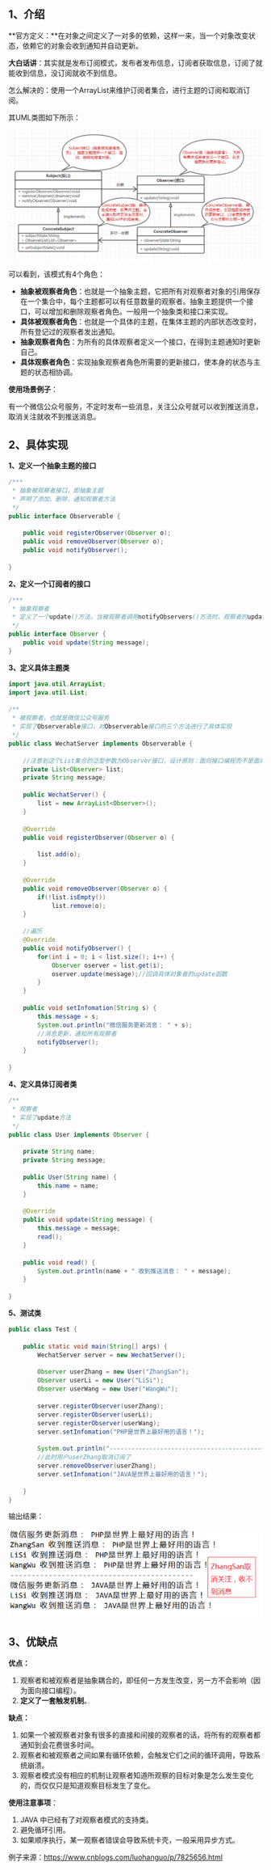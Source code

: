 ## 1、介绍

**官方定义：**在对象之间定义了一对多的依赖，这样一来，当一个对象改变状态，依赖它的对象会收到通知并自动更新。 

**大白话讲**：其实就是发布订阅模式，发布者发布信息，订阅者获取信息，订阅了就能收到信息，没订阅就收不到信息。 



怎么解决的：使用一个ArrayList来维护订阅者集合，进行主题的订阅和取消订阅。

其UML类图如下所示：

![](assets/观察者模式.png)

可以看到，该模式有4个角色：

- **抽象被观察者角色**：也就是一个抽象主题，它把所有对观察者对象的引用保存在一个集合中，每个主题都可以有任意数量的观察者。抽象主题提供一个接口，可以增加和删除观察者角色。一般用一个抽象类和接口来实现。
- **具体被观察者角色**：也就是一个具体的主题，在集体主题的内部状态改变时，所有登记过的观察者发出通知。
- **抽象观察者角色**：为所有的具体观察者定义一个接口，在得到主题通知时更新自己。
- **具体观察者角色**：实现抽象观察者角色所需要的更新接口，使本身的状态与主题的状态相协调。



**使用场景例子**：

有一个微信公众号服务，不定时发布一些消息，关注公众号就可以收到推送消息，取消关注就收不到推送消息。 

## 2、具体实现

**1、定义一个抽象主题的接口**

```java
/***
 * 抽象被观察者接口，即抽象主题
 * 声明了添加、删除、通知观察者方法
 */
public interface Observerable {
    
    public void registerObserver(Observer o);
    public void removeObserver(Observer o);
    public void notifyObserver();
    
}
```

**2、定义一个订阅者的接口**

```java
/***
 * 抽象观察者
 * 定义了一个update()方法，当被观察者调用notifyObservers()方法时，观察者的update()方法会被回调。
 */
public interface Observer {
    public void update(String message);
}
```

**3、定义具体主题类**

```java
import java.util.ArrayList;
import java.util.List;

/**
 * 被观察者，也就是微信公众号服务
 * 实现了Observerable接口，对Observerable接口的三个方法进行了具体实现
 */
public class WechatServer implements Observerable {
    
    //注意到这个List集合的泛型参数为Observer接口，设计原则：面向接口编程而不是面向实现编程
    private List<Observer> list;
    private String message;
    
    public WechatServer() {
        list = new ArrayList<Observer>();
    }
    
    @Override
    public void registerObserver(Observer o) {
        
        list.add(o);
    }
    
    @Override
    public void removeObserver(Observer o) {
        if(!list.isEmpty())
            list.remove(o);
    }

    //遍历
    @Override
    public void notifyObserver() {
        for(int i = 0; i < list.size(); i++) {
            Observer oserver = list.get(i);
            oserver.update(message);//回调具体对象者的update函数
        }
    }
    
    public void setInfomation(String s) {
        this.message = s;
        System.out.println("微信服务更新消息： " + s);
        //消息更新，通知所有观察者
        notifyObserver();
    }

}
```

**4、定义具体订阅者类**

```java
/**
 * 观察者
 * 实现了update方法
 */
public class User implements Observer {

    private String name;
    private String message;
    
    public User(String name) {
        this.name = name;
    }
    
    @Override
    public void update(String message) {
        this.message = message;
        read();
    }
    
    public void read() {
        System.out.println(name + " 收到推送消息： " + message);
    }
    
}
```

**5、测试类**

```java
public class Test {
    
    public static void main(String[] args) {
        WechatServer server = new WechatServer();
        
        Observer userZhang = new User("ZhangSan");
        Observer userLi = new User("LiSi");
        Observer userWang = new User("WangWu");
        
        server.registerObserver(userZhang);
        server.registerObserver(userLi);
        server.registerObserver(userWang);
        server.setInfomation("PHP是世界上最好用的语言！");
        
        System.out.println("----------------------------------------------");
        //此时用户userZhang取消订阅了
        server.removeObserver(userZhang);
        server.setInfomation("JAVA是世界上最好用的语言！");
        
    }
}
```

输出结果：

![](assets/观察者模式例子结果.png)

## 3、优缺点

**优点：**

1. 观察者和被观察者是抽象耦合的，即任何一方发生改变，另一方不会影响（因为面向接口编程）。
2. **定义了一套触发机制**。

**缺点：**

1. 如果一个被观察者对象有很多的直接和间接的观察者的话，将所有的观察者都通知到会花费很多时间。 
2. 观察者和被观察者之间如果有循环依赖，会触发它们之间的循环调用，导致系统崩溃。
3. 观察者模式没有相应的机制让观察者知道所观察的目标对象是怎么发生变化的，而仅仅只是知道观察目标发生了变化。 

**使用注意事项**：

1. JAVA 中已经有了对观察者模式的支持类。 
2. 避免循环引用。
3. 如果顺序执行，某一观察者错误会导致系统卡壳，一般采用异步方式。 

例子来源：https://www.cnblogs.com/luohanguo/p/7825656.html

